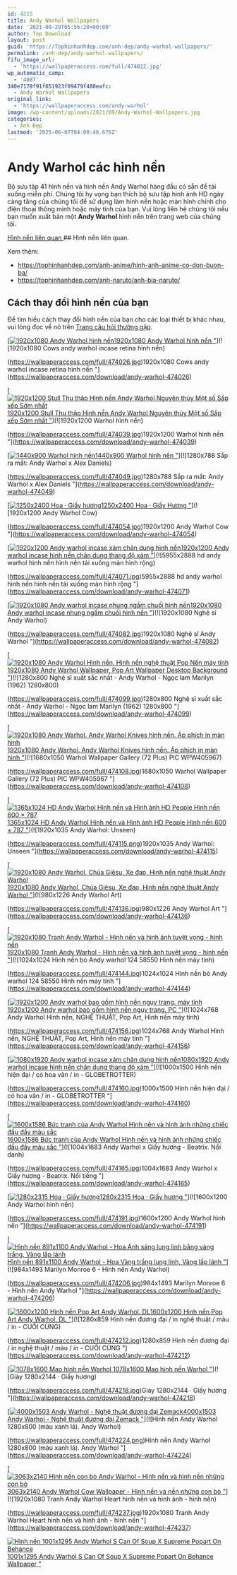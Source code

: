 ```yaml
---
id: 4215
title: Andy Warhol Wallpapers
date: '2021-09-29T05:56:20+00:00'
author: Top Download
layout: post
guid: 'https://Tophinhanhdep.com/anh-dep/andy-warhol-wallpapers/'
permalink: /anh-dep/andy-warhol-wallpapers/
fifu_image_url:
  - 'https://wallpaperaccess.com/full/474022.jpg'
wp_automatic_camp:
  - '4087'
340e7178f91f651923f09479f480eafc:
  - Andy Warhol Wallpapers
original_link:
  - 'https://wallpaperaccess.com/andy-warhol'
image: /wp-content/uploads/2021/09/Andy-Warhol-Wallpapers.jpg
categories:
  - Ảnh Đẹp
lastmod: '2025-06-07T04:00:48.676Z'
---
```

# Andy Warhol các hình nền

Bộ sưu tập 41 hình nền và hình nền Andy Warhol hàng đầu có sẵn để tải xuống miễn phí. Chúng tôi hy vọng bạn thích bộ sưu tập hình ảnh HD ngày càng tăng của chúng tôi để sử dụng làm hình nền hoặc màn hình chính cho điện thoại thông minh hoặc máy tính của bạn. Vui lòng liên hệ chúng tôi nếu bạn muốn xuất bản một **Andy Warhol** hình nền trên trang web của chúng tôi.

[Hình nền liên quan ](#related) ## Hình nền liên quan.

   
 Xem thêm:

   
- <https://tophinhanhdep.com/anh-anime/hinh-anh-anime-co-don-buon-ba/>
- <https://tophinhanhdep.com/anh-naruto/anh-bia-naruto/>

## Cách thay đổi hình nền của bạn

Để tìm hiểu cách thay đổi hình nền của bạn cho các loại thiết bị khác nhau, vui lòng đọc về nó trên [Trang câu hỏi thường gặp](https://tophinhanhdep.com/faq/).

  
[[![1920x1080 Andy Warhol hình nền](https://wallpaperaccess.com/full/474022.jpg)1920x1080 Andy Warhol hình nền "](https://wallpaperaccess.com/download/andy-warhol-474022)](![1920x1080 Cows andy warhol incase retina hình nền)

(https://wallpaperaccess.com/full/474026.jpg)1920x1080 Cows andy warhol incase retina hình nền "](https://wallpaperaccess.com/download/andy-warhol-474026)

[[![1920x1200 Stull Thu thập Hình nền Andy Warhol Nguyên thủy Một số Sắp xếp Sớm nhất](https://wallpaperaccess.com/full/474033.jpg)1920x1200 Stull Thu thập Hình nền Andy Warhol Nguyên thủy Một số Sắp xếp Sớm nhất "](https://wallpaperaccess.com/download/andy-warhol-474033)](![1920x1200 Warhol hình nền)

(https://wallpaperaccess.com/full/474039.jpg)1920x1200 Warhol hình nền "](https://wallpaperaccess.com/download/andy-warhol-474039)

[[![1440x900 Warhol hình nền](https://wallpaperaccess.com/full/474047.jpg)1440x900 Warhol hình nền "](https://wallpaperaccess.com/download/andy-warhol-474047)](![1280x788 Sắp ra mắt: Andy Warhol x Alex Daniels)

(https://wallpaperaccess.com/full/474049.jpg)1280x788 Sắp ra mắt: Andy Warhol x Alex Daniels "](https://wallpaperaccess.com/download/andy-warhol-474049)

[[![1250x2400 Hoa · Giấy hương](https://wallpaperaccess.com/full/474051.jpg)1250x2400 Hoa · Giấy Hương "](https://wallpaperaccess.com/download/andy-warhol-474051)](![1920x1200 Andy Warhol Cow)

(https://wallpaperaccess.com/full/474054.jpg)1920x1200 Andy Warhol Cow "](https://wallpaperaccess.com/download/andy-warhol-474054)

[[![1920x1200 Andy warhol incase xám chân dung hình nền](https://wallpaperaccess.com/full/474058.jpg)1920x1200 Andy warhol incase hình nền chân dung thang độ xám "](https://wallpaperaccess.com/download/andy-warhol-474058)](![5955x2888 hd andy warhol hình nền hình nền tải xuống màn hình rộng)

(https://wallpaperaccess.com/full/474071.jpg)5955x2888 hd andy warhol hình nền hình nền tải xuống màn hình rộng "](https://wallpaperaccess.com/download/andy-warhol-474071)

[[![1920x1080 Andy warhol incase nhung ngầm chuối hình nền](https://wallpaperaccess.com/full/474077.jpg)1920x1080 Andy warhol incase nhung ngầm chuối hình nền "](https://wallpaperaccess.com/download/andy-warhol-474077)](![1920x1080 Nghệ sĩ Andy Warhol)

(https://wallpaperaccess.com/full/474082.jpg)1920x1080 Nghệ sĩ Andy Warhol "](https://wallpaperaccess.com/download/andy-warhol-474082)

[[![1920x1080 Andy Warhol Hình nền, Hình nền nghệ thuật Pop Nền máy tính](https://wallpaperaccess.com/full/474089.jpg)1920x1080 Andy Warhol Wallpaper, Pop Art Wallpaper Desktop Background "](https://wallpaperaccess.com/download/andy-warhol-474089)](![1280x800 Nghệ sĩ xuất sắc nhất - Andy Warhol - Ngọc lam Marilyn (1962) 1280x800)

(https://wallpaperaccess.com/full/474099.jpg)1280x800 Nghệ sĩ xuất sắc nhất - Andy Warhol - Ngọc lam Marilyn (1962) 1280x800 "](https://wallpaperaccess.com/download/andy-warhol-474099)

[[![1920x1080 Andy Warhol.  Andy Warhol Knives hình nền.  Áp phích in màn hình](https://wallpaperaccess.com/full/474101.jpg)1920x1080 Andy Warhol. Andy Warhol Knives hình nền. Áp phích in màn hình "](https://wallpaperaccess.com/download/andy-warhol-474101)](![1680x1050 Warhol Wallpaper Gallery (72 Plus) PIC WPW405967)

(https://wallpaperaccess.com/full/474108.jpg)1680x1050 Warhol Wallpaper Gallery (72 Plus) PIC WPW405967 "](https://wallpaperaccess.com/download/andy-warhol-474108)

[[![1365x1024 HD Andy Warhol Hình nền và Hình ảnh HD People Hình nền 600 × 787](https://wallpaperaccess.com/full/474109.jpg)1365x1024 HD Andy Warhol Hình nền và Hình ảnh HD People Hình nền 600 × 787 "](https://wallpaperaccess.com/download/andy-warhol-474109)](![1920x1035 Andy Warhol: Unseen)

(https://wallpaperaccess.com/full/474115.png)1920x1035 Andy Warhol: Unseen "](https://wallpaperaccess.com/download/andy-warhol-474115)

[[![1920x1080 Andy Warhol, Chúa Giêsu, Xe đạp, Hình nền nghệ thuật Andy Warhol](https://wallpaperaccess.com/full/474126.jpg)1920x1080 Andy Warhol, Chúa Giêsu, Xe đạp, Hình nền nghệ thuật Andy Warhol "](https://wallpaperaccess.com/download/andy-warhol-474126)](![980x1226 Andy Warhol Art)

(https://wallpaperaccess.com/full/474136.jpg)980x1226 Andy Warhol Art "](https://wallpaperaccess.com/download/andy-warhol-474136)

[[![1920x1080 Tranh Andy Warhol - Hình nền và hình ảnh tuyệt vọng - hình nền](https://wallpaperaccess.com/full/474139.jpg)1920x1080 Tranh Andy Warhol - Hình nền và hình ảnh tuyệt vọng - hình nền "](https://wallpaperaccess.com/download/andy-warhol-474139)](![1024x1024 Hình nền bò Andy warhol 124 58550 Hình nền máy tính)

(https://wallpaperaccess.com/full/474144.jpg)1024x1024 Hình nền bò Andy warhol 124 58550 Hình nền máy tính "](https://wallpaperaccess.com/download/andy-warhol-474144)

[[![1920x1200 Andy warhol bao gồm hình nền ngụy trang.  máy tính](https://wallpaperaccess.com/full/474150.jpg)1920x1200 Andy warhol bao gồm hình nền ngụy trang. PC "](https://wallpaperaccess.com/download/andy-warhol-474150)](![1024x768 Andy Warhol Hình nền, NGHỆ THUẬT, Pop Art, Hình nền máy tính)

(https://wallpaperaccess.com/full/474156.jpg)1024x768 Andy Warhol Hình nền, NGHỆ THUẬT, Pop Art, Hình nền máy tính "](https://wallpaperaccess.com/download/andy-warhol-474156)

[[![1080x1920 Andy warhol incase xám chân dung hình nền](https://wallpaperaccess.com/full/474159.jpg)1080x1920 Andy warhol incase hình nền chân dung thang độ xám "](https://wallpaperaccess.com/download/andy-warhol-474159)](![1000x1500 Hình nền hiện đại / có hoa văn / in - GLOBETROTTER)

(https://wallpaperaccess.com/full/474160.jpg)1000x1500 Hình nền hiện đại / có hoa văn / in - GLOBETROTTER "](https://wallpaperaccess.com/download/andy-warhol-474160)

[[![1600x1586 Bức tranh của Andy Warhol Hình nền và hình ảnh những chiếc đầu đầy màu sắc](https://wallpaperaccess.com/full/474161.jpg)1600x1586 Bức tranh của Andy Warhol Hình nền và hình ảnh những chiếc đầu đầy màu sắc "](https://wallpaperaccess.com/download/andy-warhol-474161)](![1004x1683 Andy Warhol x Giấy hương - Beatrix.  Nổi danh)

(https://wallpaperaccess.com/full/474165.jpg)1004x1683 Andy Warhol x Giấy hương - Beatrix. Nổi tiếng "](https://wallpaperaccess.com/download/andy-warhol-474165)

[[![1280x2315 ​​Hoa · Giấy hương](https://wallpaperaccess.com/full/474185.jpg)1280x2315 ​​Hoa · Giấy hương "](https://wallpaperaccess.com/download/andy-warhol-474185)](![1600x1200 Andy Warhol hình nền)

(https://wallpaperaccess.com/full/474191.jpg)1600x1200 Andy Warhol hình nền "](https://wallpaperaccess.com/download/andy-warhol-474191)

[[![Hình nền 891x1100 Andy Warhol - Hoa Ánh sáng lung linh bằng vàng trắng, Vàng lấp lánh](https://wallpaperaccess.com/full/474196.jpg)Hình nền 891x1100 Andy Warhol - Hoa Vàng trắng lung linh, Vàng lấp lánh "](https://wallpaperaccess.com/download/andy-warhol-474196)](![984x1493 Marilyn Monroe 6 - Hình nền Andy Warhol)

(https://wallpaperaccess.com/full/474206.jpg)984x1493 Marilyn Monroe 6 - Hình nền Andy Warhol "](https://wallpaperaccess.com/download/andy-warhol-474206)

[[![1600x1200 Hình nền Pop Art Andy Warhol.  DL](https://wallpaperaccess.com/full/474210.jpg)1600x1200 Hình nền Pop Art Andy Warhol. DL "](https://wallpaperaccess.com/download/andy-warhol-474210)](![1280x859 Hình nền đương đại / in nghệ thuật / màu / in - CUỐI CÙNG)

(https://wallpaperaccess.com/full/474212.jpg)1280x859 Hình nền đương đại / in nghệ thuật / màu / in - CUỐI CÙNG "](https://wallpaperaccess.com/download/andy-warhol-474212)

[[![1078x1600 Mao hình nền Warhol](https://wallpaperaccess.com/full/474216.jpg) 1078x1600 Mao hình nền Warhol "](https://wallpaperaccess.com/download/andy-warhol-474216)](![Giày 1280x2144 · Giấy hương)

(https://wallpaperaccess.com/full/474218.jpg)Giày 1280x2144 · Giấy hương "](https://wallpaperaccess.com/download/andy-warhol-474218)

[[![4000x1503 Andy Warhol - Nghệ thuật đương đại Zemack](https://wallpaperaccess.com/full/474221.jpg)4000x1503 Andy Warhol - Nghệ thuật đương đại Zemack "](https://wallpaperaccess.com/download/andy-warhol-474221)](![Hình nền Andy Warhol 1280x800 (màu xanh lá).  Andy Warhol)

(https://wallpaperaccess.com/full/474224.png)Hình nền Andy Warhol 1280x800 (màu xanh lá). Andy Warhol "](https://wallpaperaccess.com/download/andy-warhol-474224)

[[![3063x2140 Hình nền con bò Andy Warhol - Hình nền và hình nền những con bò](https://wallpaperaccess.com/full/474228.jpg)3063x2140 Andy Warhol Cow Wallpaper - Hình nền và nền những con bò "](https://wallpaperaccess.com/download/andy-warhol-474228)](![1920x1080 Tranh Andy Warhol Heart hình nền và hình ảnh - hình nền)

(https://wallpaperaccess.com/full/474237.jpg)1920x1080 Tranh Andy Warhol Heart hình nền và hình ảnh - hình nền "](https://wallpaperaccess.com/download/andy-warhol-474237)

[![Hình nền 1001x1295 Andy Warhol S Can Of Soup X Supreme Popart On Behance](https://wallpaperaccess.com/full/474241.jpg)1001x1295 Andy Warhol S Can Of Soup X Supreme Popart On Behance Wallpaper "](https://wallpaperaccess.com/download/andy-warhol-474241)
